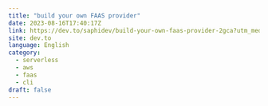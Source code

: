 ```yaml
---
title: "build your own FAAS provider"
date: 2023-08-16T17:40:17Z
link: https://dev.to/saphidev/build-your-own-faas-provider-2gca?utm_medium=RSS&utm_source=news.12bit.vn
site: dev.to
language: English
category:
  - serverless
  - aws
  - faas
  - cli
draft: false
---
```

